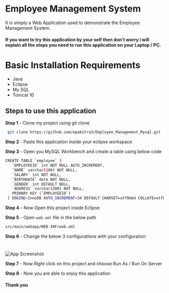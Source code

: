 
# Employee Management System

It is simply a Web Application used to demonstrate the Employee Management System.

#### If you want to try this application by your self then don't worry i will explain all the steps you need to run this application on your Laptop / PC.

# Basic Installation Requirements
- Java 
- Eclipse
- My SQL
- Tomcat 10
## Steps to use this application

**Step 1** - Clone my project using git clone

```bash
 git clone https://github.com/epabitra3/Employee_Management_Mysql.git
```
**Step 2** - Paste this application inside your eclipse workspace

**Step 3** - Open you MySQL Workbench and create a table using below code

```bash
CREATE TABLE `employee` (
   `EMPLOYEEID` int NOT NULL AUTO_INCREMENT,
   `NAME` varchar(100) NOT NULL,
   `SALARY` int NOT NULL,
   `BIRTHDATE` date NOT NULL,
   `GENDER` int DEFAULT NULL,
   `ADDRESS` varchar(200) NOT NULL,
   PRIMARY KEY (`EMPLOYEEID`)
 ) ENGINE=InnoDB AUTO_INCREMENT=34 DEFAULT CHARSET=utf8mb4 COLLATE=utf8mb4_0900_ai_ci

```
**Step 4** - Now Open this project inside Eclipse

**Step 5** - Open   `web.xml` file in the below path
```bash
src/main/webapp/WEB-INF/web.xml
```
**Step 6** - Change the below 3 configurations with your configuration
#
![App Screenshot](https://i.postimg.cc/sgZ6DQGm/Screenshot-36.png)

**Step 7** - Now Right click on this project and choose Run As / Run On Server

**Step 8** - Now you are able to enjoy this application

#### Thank you
